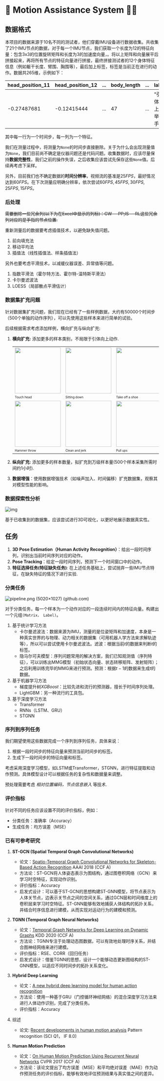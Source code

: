 # :walking: Motion Assistance System :walking_woman:

## 数据格式

本项目的数据来源于10名不同的测试者，他们穿戴IMU设备进行数据收集。共收集了21个IMU节点的数据，对于每一个IMU节点，我们获取一个长度为12的特征向量：包含3x3的位置旋转矩阵和长度为3的加速度向量，。将以上矩阵和向量展平后拼接起来，再将所有节点的特征向量进行拼接，最终拼接测试者的12个身体特征信息（例如躯干长度、臂围、胸围等），最后加上标签，标签是当前正在进行的动作。数据共265维，示例如下：

| head_position_11 | head_position_12 | ...  | body_length | ...  | label           |
| ---------------- | ---------------- | ---- | ----------- | ---- | --------------- |
| -0.27487681      | -0.12415444      | ...  | 47          | ...  | "引体向上-举手" |

其中每一行为一个时间步，每一列为一个特征。

我们在测量过程中，将测量为`None`的时间步直接删除。关于为什么会出现测量值为`None`，我们目前尚不确定是仪器问题还是代码问题。收集数据时，应该尽量保持**数据完整性**，我们之前的操作失误，之后收集应该尝试先保存这些`None`值。后续再考虑下采样。

另外，目前我们也不确定数据的**时间分辨率**，视频流的基准是$25FPS$，最好情况达到$60FPS$。在下次测量应明确分辨率，依次尝试$60FPS,45FPS,30FPS,25FPS,15FPS$。

### 后处理

<del>需要删除一些冗余列(以下为在Excel中显示的列标)：GW -- PP;IS -- RL这些冗余列对应的是手指的节点位置.</del>

重新测量后的数据要考虑插值技术，以避免缺失值问题。

1. 前向填充法
2. 移动平均法
3. 插值法（线性插值法、样条插值法）

另外也要考虑平滑技术，以减缓仪器误差、异常值等问题。

1. 指数平滑法（霍尔特方法、霍尔特-温特斯平滑法）
2. 卡尔曼滤波法
3. LOESS（局部散点平滑估计）

### 数据集扩充问题

针对数据集扩充问题，我们现在已经有了一些样例数据，大约有50000个时间步（500个单独的动作序列），可以先使用这些样本来进行简单的试验。

后续根据需求考虑添加样例，横向扩充与纵向扩充:

1. **横向扩充:** 添加更多的样本类别，不局限于引体向上动作.

   <table style="width:100%; table-layout:fixed;">
     <tr>
       <td><img width="150px" src="https://github.com/yysijie/st-gcn/blob/master/resource/info/S001C001P001R001A044_w.gif?raw=true"></td>
       <td><img width="150px" src="https://github.com/yysijie/st-gcn/blob/master/resource/info/S003C001P008R001A008_w.gif?raw=true"></td>
       <td><img width="150px" src="https://github.com/yysijie/st-gcn/blob/master/resource/info/S002C001P010R001A017_w.gif?raw=true"></td>
       <td><img width="150px" src="https://github.com/yysijie/st-gcn/blob/master/resource/info/S003C001P008R001A002_w.gif?raw=true"></td>
       <td><img width="150px" src="https://github.com/yysijie/st-gcn/blob/master/resource/info/S001C001P001R001A051_w.gif?raw=true"></td>
     </tr>
     <tr>
       <td><font size="1">Touch head<font></td>
       <td><font size="1">Sitting down<font></td>
       <td><font size="1">Take off a shoe<font></td>
       <td><font size="1">Eat meal/snack<font></td>
       <td><font size="1">Kick other person<font></td>
     </tr>
     <tr>
       <td><img width="150px" src="https://github.com/yysijie/st-gcn/blob/master/resource/info/hammer_throw_w.gif?raw=true"></td>
       <td><img width="150px" src="https://github.com/yysijie/st-gcn/blob/master/resource/info/clean_and_jerk_w.gif?raw=true"></td>
       <td><img width="150px" src="https://github.com/yysijie/st-gcn/blob/master/resource/info/pull_ups_w.gif?raw=true"></td>
       <td><img width="150px" src="https://github.com/yysijie/st-gcn/blob/master/resource/info/tai_chi_w.gif?raw=true"></td>
       <td><img width="150px" src="https://github.com/yysijie/st-gcn/blob/master/resource/info/juggling_balls_w.gif?raw=true"></td>
     </tr>
     <tr>
       <td><font size="1">Hammer throw<font></td>
       <td><font size="1">Clean and jerk<font></td>
       <td><font size="1">Pull ups<font></td>
       <td><font size="1">Tai chi<font></td>
       <td><font size="1">Juggling ball<font></td>
     </tr>
   </table>

2. **纵向扩充:** 添加更多的样本数量，拟扩充到万级样本量(500个样本采集所需时间约1小时).

3. **数据增强**：使用数据增强技术（如噪声加入、时间偏移）扩充数据集，观察其对模型性能的影响。

### 数据探索性分析

![img](https://raw.githubusercontent.com/una-dinosauria/human-motion-prediction/master/imgs/walking.gif)

基于已收集到的数据集，应该尝试进行3D可视化，以更好地展示数据真实性。

## 任务

1. **3D Pose Estimation（Human Activity Recognition）**：给出一段时间序列，识别出当前时间序列对应的动作。
2. **Pose Tracking**：给定一段时间序列，预测下一个时间窗口中的动作。
3. **特征选择任务(特征缺失任务)**: 在上述任务基础上，尝试抛弃一些IMU节点特征，在缺失特征的情况下进行实验.

### 分类任务

![pipeline.png (5020×1027) (github.com)](https://github.com/yysijie/st-gcn/raw/master/resource/info/pipeline.png)

对于分类任务，每一个样本为一个动作对应的一段连续时间内的特征向量。构建出一个元组`(Matrix， Label)`。

1. 基于统计学习方法
   - 卡尔曼滤波法：数据来源为IMU，测量的是位姿矩阵和加速度，本身是一种真实世界的与物理、动力相关的数据集（可用机器人学方法来求解轨迹等），所以可以尝试使用卡尔曼滤波法。滤波：根据当前$t$的数据来判断$t$的标签。
   - 隐马尔可夫模型：序列问题常用的解决方案，我们已知观测值（序列特征），可以训练出MMG模型（初始状态向量、状态转移矩阵、发射矩阵）；之后利用训练完毕的MMG来进行预测。预测：根据$t-1$的数据来生成$t$的数据。
2. 基于机器学习方法
   - 梯度提升树*XGBoost*：比较先进和流行的预测器，擅长于时间序列处理。
   - LightGBM：另一种流行的工具包。
3. 基于深度学习方法
   - Transformer
   - RNNs（LSTM、GRU）
   - STGNN

### 序列到序列任务

我们期望使用这些数据完成一个序列到序列任务，具体来说：

1. 根据一段时间步的特征向量来预测当前时间步的标签。
2. 生成下一段时间步的特征向量和标签。

考虑采用深度学习模型，如LSTM或Transformer，STGNN，进行特征提取和动作预测。具体模型设计可以根据任务的复杂性和数据量来调整。

预处理需要考虑 *相对位置编码，节点信息嵌入* 等技术.

### 评价指标

针对不同的任务应该设置不同的评价指标，例如：

- 分类任务：准确率（Accuracy）
- 生成任务：均方误差（MSE）

### 已有可参考研究

1. **ST-GCN (Spatial Temporal Graph Convolutional Networks)**
   - 论文：[Spatio-Temporal Graph Convolutional Networks for Skeleton-Based Action Recognition](https://arxiv.org/abs/1801.07455)
     AAAI 2018 (CCF A)
   - 方法论：ST-GCN将人体姿态表示为图结构，通过图卷积网络（GCN）来学习时空特征，实现动作识别。
   - 评价指标：Accuracy
   - 启发式设计：可以基于ST-GCN的思想构建ST-GNN模型，将节点表示为人体关节点，边表示关节点之间的空间关系，通过GCN层和时间维度上的卷积层来学习时空特征。ST-GNN能够有效地捕获人体结构的拓扑关系，并结合时序信息进行建模，从而实现对运动行为的建模和预测。
2. **TGNN (Temporal Graph Neural Networks)**
   - 论文：[Temporal Graph Networks for Deep Learning on Dynamic Graphs](https://arxiv.org/abs/2005.11650)
     KDD 2020 (CCF A)
   - 方法论：TGNN专注于处理动态图数据，可以有效地处理时序关系，并结合图神经网络来进行建模。
   - 评价指标：RSE、CORR（回归任务）
   - 启发式设计：借鉴TGNN的思想，设计一个能够动态更新图结构的ST-GNN模型，以适应不同时间步的拓扑关系变化。
3. **Hybrid Deep Learning**
   - 论文：[A new hybrid deep learning model for human action recognition](https://www.sciencedirect.com/science/article/pii/S1319157819300412)
   - 方法论：使用一种基于GRU（门控循环神经网络）的混合深度学习方法来进行人体动作识别，完成了分类任务。
   - 评价指标：Accuracy

4. 综述
   - 论文: [Recent developments in human motion analysis](https://www.sciencedirect.com/science/article/pii/S0031320302001000)
     Pattern recognition (SCI Q1， IF 8.0)

5. **Human Motion Prediction**
   - 论文：[On Human Motion Prediction Using Recurrent Neural Networks](https://openaccess.thecvf.com/content_cvpr_2017/html/Martinez_On_Human_Motion_CVPR_2017_paper.html)
     CVPR 2017 (CCF A)
   - 方法论：该论文提出了均方误差（MSE）和平均绝对误差（MAE）作为动作预测任务的评价指标，能够有效地评估预测结果与真实值之间的差异。
